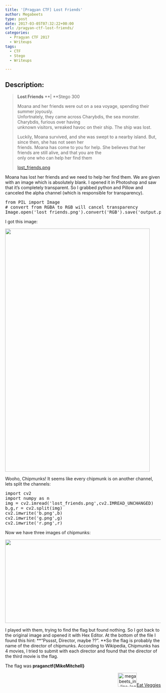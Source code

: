 ```yaml
---
title: '[Pragyan CTF] Lost Friends'
author: Megabeets
type: post
date: 2017-03-05T07:32:22+00:00
url: /pragyan-ctf-lost-friends/
categories:
  - Pragyan CTF 2017
  - Writeups
tags:
  - CTF
  - Stego
  - Writeups

---
```

## Description:

> **Lost Friends** **| **Stego 300
> 
> Moana and her friends were out on a sea voyage, spending their summer joyously.  
> Unfortnately, they came across Charybdis, the sea monster. Charybdis, furious over having  
> unknown visitors, wreaked havoc on their ship. The ship was lost.
> 
> Luckily, Moana survived, and she was swept to a nearby island. But, since then, she has not seen her  
> friends. Moana has come to you for help. She believes that her friends are still alive, and that you are the  
> only one who can help her find them
> 
> <span class="challenge-attachment"><a class="has-tooltip" title="" href="https://ctf.pragyan.org/download?file_key=c759dcc0a65f3c7c49a6d6e41148c1dc4d94fe8ebbfbdfe90f0c31b7772c5c6a&team_key=a500afc4a171f394f280518fefd78d62f976bf8303f77f3431573fce01c983cb" data-toggle="tooltip" data-placement="right" data-original-title="467.10 KB">lost_friends.png</a></span>

Moana has lost her friends and we need to help her find them. We are given with an image which is absolutely blank. I opened it in Photoshop and saw that it&#8217;s completely transparent. So I grabbed python and Pillow and canceled the alpha channel (which is responsible for transparency).

<pre class="lang:python decode:true">from PIL import Image
# convert from RGBA to RGB will cancel transparency
Image.open('lost_friends.png').convert('RGB').save('output.png')
</pre>

I got this image:

<img data-attachment-id="993" data-permalink="https://www.megabeets.net/pragyan-ctf-lost-friends/2output/#main" data-orig-file="http://www.megabeets.net/uploads/2output.png" data-orig-size="468,786" data-comments-opened="1" data-image-meta="{&quot;aperture&quot;:&quot;0&quot;,&quot;credit&quot;:&quot;&quot;,&quot;camera&quot;:&quot;&quot;,&quot;caption&quot;:&quot;&quot;,&quot;created_timestamp&quot;:&quot;0&quot;,&quot;copyright&quot;:&quot;&quot;,&quot;focal_length&quot;:&quot;0&quot;,&quot;iso&quot;:&quot;0&quot;,&quot;shutter_speed&quot;:&quot;0&quot;,&quot;title&quot;:&quot;&quot;,&quot;orientation&quot;:&quot;0&quot;}" data-image-title="pragyan_lostfriends" data-image-description="" data-image-caption="" data-medium-file="http://www.megabeets.net/uploads/2output-179x300.png" data-large-file="http://www.megabeets.net/uploads/2output.png" decoding="async" loading="lazy" class="aligncenter size-full wp-image-993" src="https://www.megabeets.net/uploads/2output.png" alt="" width="468" height="786" srcset="https://www.megabeets.net/uploads/2output.png 468w, https://www.megabeets.net/uploads/2output-89x150.png 89w, https://www.megabeets.net/uploads/2output-179x300.png 179w" sizes="(max-width: 468px) 100vw, 468px" /> 

Wooho, Chipmunks! It seems like every chipmunk is on another channel, lets split the channels:

<pre class="lang:python decode:true ">import cv2
import numpy as n
img = cv2.imread('lost_friends.png',cv2.IMREAD_UNCHANGED)
b,g,r = cv2.split(img)
cv2.imwrite('b.png',b)
cv2.imwrite('g.png',g)
cv2.imwrite('r.png',r)</pre>

Now we have three images of chipmunks:

<img data-attachment-id="994" data-permalink="https://www.megabeets.net/pragyan-ctf-lost-friends/chip3/#main" data-orig-file="http://www.megabeets.net/uploads/chip3.png" data-orig-size="729,270" data-comments-opened="1" data-image-meta="{&quot;aperture&quot;:&quot;0&quot;,&quot;credit&quot;:&quot;&quot;,&quot;camera&quot;:&quot;&quot;,&quot;caption&quot;:&quot;&quot;,&quot;created_timestamp&quot;:&quot;0&quot;,&quot;copyright&quot;:&quot;&quot;,&quot;focal_length&quot;:&quot;0&quot;,&quot;iso&quot;:&quot;0&quot;,&quot;shutter_speed&quot;:&quot;0&quot;,&quot;title&quot;:&quot;&quot;,&quot;orientation&quot;:&quot;0&quot;}" data-image-title="pragyan_lostfriends2" data-image-description="" data-image-caption="" data-medium-file="http://www.megabeets.net/uploads/chip3-300x111.png" data-large-file="http://www.megabeets.net/uploads/chip3.png" decoding="async" loading="lazy" class="aligncenter size-full wp-image-994" src="https://www.megabeets.net/uploads/chip3.png" alt="" width="729" height="270" srcset="https://www.megabeets.net/uploads/chip3.png 729w, https://www.megabeets.net/uploads/chip3-150x56.png 150w, https://www.megabeets.net/uploads/chip3-300x111.png 300w" sizes="(max-width: 729px) 100vw, 729px" /> 

I played with them, trying to find the flag but found nothing. So I got back to the original image and opened it with Hex Editor. At the bottom of the file I found this hint: **&#8220;Psssst, Director, maybe ??&#8221;. **So the flag is probably the name of the director of chipmunks. According to Wikipedia, Chipmunks has 4 movies, I tried to submit with each director and found that the director of the third movie is the flag.

The flag was **praganctf{MikeMitchell}**

<div class="nf-post-footer">
  <p style="text-align: right">
    <a href="https://www.megabeets.net/about.html#vegan"><img class="wp-image-149 alignnone" src="https://www.megabeets.net/uploads/megabeets_inline_logo.png" alt="megabeets_inline_logo" width="61" height="45" />Eat Veggies</a>
  </p>
</div>